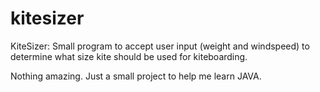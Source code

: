 # kitesizer
KiteSizer: Small program to accept user input (weight and windspeed) to determine what size kite should be used for kiteboarding.

Nothing amazing. Just a small project to help me learn JAVA.
